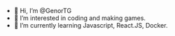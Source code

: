 - 👋 Hi, I’m @GenorTG
- 👀 I’m interested in coding and making games.
- 🌱 I’m currently learning Javascript, React.JS, Docker.

<!---
GenorTG/GenorTG is a ✨ special ✨ repository because its `README.md` (this file) appears on your GitHub profile.
You can click the Preview link to take a look at your changes.
--->
